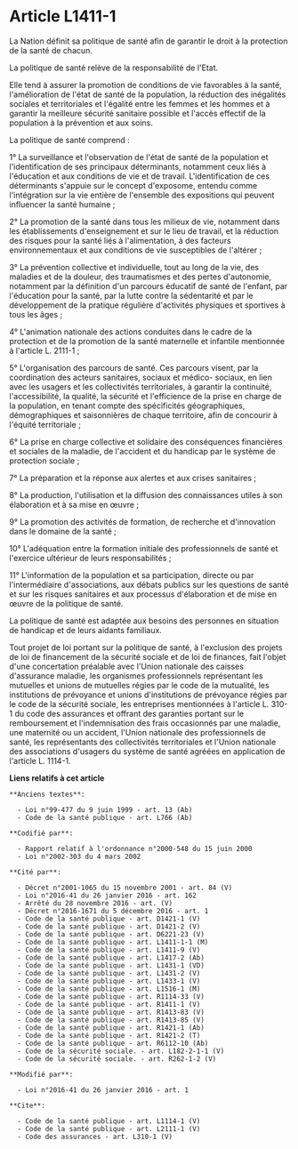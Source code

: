 # Article L1411-1

La Nation définit sa politique de santé afin de garantir le droit à la protection de la santé de chacun. 

La politique de santé relève de la responsabilité de l'Etat. 

Elle tend à assurer la promotion de conditions de vie favorables à la santé, l'amélioration de l'état de santé de la
population, la réduction des inégalités sociales et territoriales et l'égalité entre les femmes et les hommes et à garantir
la meilleure sécurité sanitaire possible et l'accès effectif de la population à la prévention et aux soins. 

La politique de santé comprend : 

1° La surveillance et l'observation de l'état de santé de la population et l'identification de ses principaux déterminants,
notamment ceux liés à l'éducation et aux conditions de vie et de travail. L'identification de ces déterminants s'appuie sur
le concept d'exposome, entendu comme l'intégration sur la vie entière de l'ensemble des expositions qui peuvent influencer la
santé humaine ; 

2° La promotion de la santé dans tous les milieux de vie, notamment dans les établissements d'enseignement et sur le lieu de
travail, et la réduction des risques pour la santé liés à l'alimentation, à des facteurs environnementaux et aux conditions
de vie susceptibles de l'altérer ; 

3° La prévention collective et individuelle, tout au long de la vie, des maladies et de la douleur, des traumatismes et des
pertes d'autonomie, notamment par la définition d'un parcours éducatif de santé de l'enfant, par l'éducation pour la santé,
par la lutte contre la sédentarité et par le développement de la pratique régulière d'activités physiques et sportives à tous
les âges ; 

4° L'animation nationale des actions conduites dans le cadre de la protection et de la promotion de la santé maternelle et
infantile mentionnée à l'article L. 2111-1 ; 

5° L'organisation des parcours de santé. Ces parcours visent, par la coordination des acteurs sanitaires, sociaux et médico-
sociaux, en lien avec les usagers et les collectivités territoriales, à garantir la continuité, l'accessibilité, la qualité,
la sécurité et l'efficience de la prise en charge de la population, en tenant compte des spécificités géographiques,
démographiques et saisonnières de chaque territoire, afin de concourir à l'équité territoriale ; 

6° La prise en charge collective et solidaire des conséquences financières et sociales de la maladie, de l'accident et du
handicap par le système de protection sociale ; 

7° La préparation et la réponse aux alertes et aux crises sanitaires ; 

8° La production, l'utilisation et la diffusion des connaissances utiles à son élaboration et à sa mise en œuvre ; 

9° La promotion des activités de formation, de recherche et d'innovation dans le domaine de la santé ; 

10° L'adéquation entre la formation initiale des professionnels de santé et l'exercice ultérieur de leurs responsabilités ; 

11° L'information de la population et sa participation, directe ou par l'intermédiaire d'associations, aux débats publics sur
les questions de santé et sur les risques sanitaires et aux processus d'élaboration et de mise en œuvre de la politique de
santé. 

La politique de santé est adaptée aux besoins des personnes en situation de handicap et de leurs aidants familiaux. 

Tout projet de loi portant sur la politique de santé, à l'exclusion des projets de loi de financement de la sécurité sociale
et de loi de finances, fait l'objet d'une concertation préalable avec l'Union nationale des caisses d'assurance maladie, les
organismes professionnels représentant les mutuelles et unions de mutuelles régies par le code de la mutualité, les
institutions de prévoyance et unions d'institutions de prévoyance régies par le code de la sécurité sociale, les entreprises
mentionnées à l'article L. 310-1 du code des assurances et offrant des garanties portant sur le remboursement et
l'indemnisation des frais occasionnés par une maladie, une maternité ou un accident, l'Union nationale des professionnels de
santé, les représentants des collectivités territoriales et l'Union nationale des associations d'usagers du système de santé
agréées en application de l'article L. 1114-1.

**Liens relatifs à cet article**

	**Anciens textes**:

	  - Loi n°99-477 du 9 juin 1999 - art. 13 (Ab)
	  - Code de la santé publique - art. L766 (Ab)

	**Codifié par**:

	  - Rapport relatif à l'ordonnance n°2000-548 du 15 juin 2000
	  - Loi n°2002-303 du 4 mars 2002

	**Cité par**:

	  - Décret n°2001-1065 du 15 novembre 2001 - art. 84 (V)
	  - Loi n°2016-41 du 26 janvier 2016 - art. 162
	  - Arrêté du 28 novembre 2016 - art. (V)
	  - Décret n°2016-1671 du 5 décembre 2016 - art. 1
	  - Code de la santé publique - art. D1421-1 (V)
	  - Code de la santé publique - art. D1421-2 (V)
	  - Code de la santé publique - art. D6221-23 (V)
	  - Code de la santé publique - art. L1411-1-1 (M)
	  - Code de la santé publique - art. L1411-9 (V)
	  - Code de la santé publique - art. L1417-2 (Ab)
	  - Code de la santé publique - art. L1431-1 (VD)
	  - Code de la santé publique - art. L1431-2 (V)
	  - Code de la santé publique - art. L1433-1 (V)
	  - Code de la santé publique - art. L1516-1 (M)
	  - Code de la santé publique - art. R1114-33 (V)
	  - Code de la santé publique - art. R1411-1 (V)
	  - Code de la santé publique - art. R1413-83 (V)
	  - Code de la santé publique - art. R1413-85 (V)
	  - Code de la santé publique - art. R1421-1 (Ab)
	  - Code de la santé publique - art. R1421-2 (T)
	  - Code de la santé publique - art. R6112-10 (Ab)
	  - Code de la sécurité sociale. - art. L182-2-1-1 (V)
	  - Code de la sécurité sociale. - art. R262-1-2 (V)

	**Modifié par**:

	  - Loi n°2016-41 du 26 janvier 2016 - art. 1

	**Cite**:

	  - Code de la santé publique - art. L1114-1 (V)
	  - Code de la santé publique - art. L2111-1 (V)
	  - Code des assurances - art. L310-1 (V)
